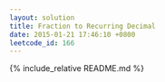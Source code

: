```yaml
---
layout: solution
title: Fraction to Recurring Decimal
date: 2015-01-21 17:46:10 +0800
leetcode_id: 166
---
```

{% include_relative README.md %}
